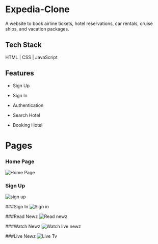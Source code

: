 # Expedia-Clone
A website to book airline tickets, hotel reservations, car rentals, cruise ships, and vacation packages.

## Tech Stack
 HTML | CSS | JavaScript

 ## Features

 - Sign Up
 
 - Sign In
 
 - Authentication
 
 - Search Hotel

 - Booking Hotel

# Pages

### Home Page
![Home Page](https://github.com/nitinkondhari03/Indiatoday-Clone/assets/107460712/0c87ce38-c5e4-4877-a1ba-7c26c79ed525)

### Sign Up
![sign up](https://github.com/nitinkondhari03/Indiatoday-Clone/assets/107460712/db4d1998-f77c-4dd9-a677-a5ffa7db21ec)

###Sign In
![Sign in](https://github.com/nitinkondhari03/Indiatoday-Clone/assets/107460712/a5390c5d-5246-402b-8fa4-c33c1e17e985)

###Read Newz
![Read newz](https://github.com/nitinkondhari03/Indiatoday-Clone/assets/107460712/ba04908f-e893-4f4c-910f-b597818287c0)

###Watch Newz
![Watch live newz](https://github.com/nitinkondhari03/Indiatoday-Clone/assets/107460712/e48d24f2-0e30-4b82-8020-fb946bb873d1)

###Live Newz
![Live Tv](https://github.com/nitinkondhari03/Indiatoday-Clone/assets/107460712/2acbce77-3195-42f5-8384-c2b6f0ebc759)

